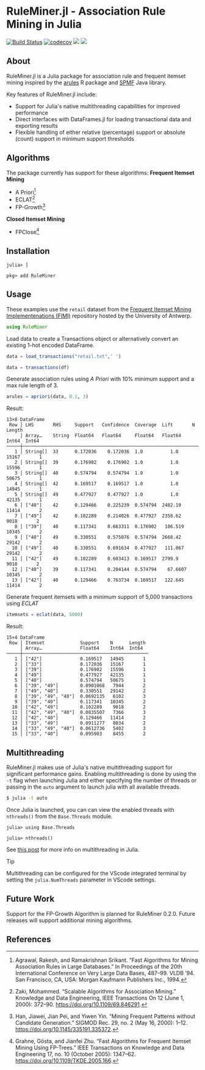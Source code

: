# RuleMiner.jl - Association Rule Mining in Julia
[![Build Status](https://github.com/JaredSchwartz/RuleMiner.jl/actions/workflows/CI.yml/badge.svg?branch=main)](https://github.com/JaredSchwartz/RuleMiner.jl/actions/workflows/CI.yml?query=branch%3Amain)
[![codecov](https://codecov.io/github/JaredSchwartz/RuleMiner.jl/graph/badge.svg?token=KDAVR32F6S)](https://codecov.io/github/JaredSchwartz/RuleMiner.jl)
[![](https://img.shields.io/badge/docs-stable-blue.svg)](https://jaredschwartz.github.io/RuleMiner.jl/stable/)
[![](https://img.shields.io/badge/docs-dev-blue.svg)](https://jaredschwartz.github.io/RuleMiner.jl/dev/)

## About
RuleMiner.jl is a Julia package for association rule and frequent itemset mining inspired by the [arules](https://github.com/mhahsler/arules) R package and [SPMF](https://www.philippe-fournier-viger.com/spmf/) Java library.

Key features of RuleMiner.jl include:

- Support for Julia's native multithreading capabilities for improved performance
- Direct interfaces with DataFrames.jl for loading transactional data and exporting results
- Flexible handling of either relative (percentage) support or absolute (count) support in minimum support thresholds

## Algorithms
The package currently has support for these algorithms:
**Frequent Itemset Mining**
- A Priori[^1]
- ECLAT[^2]
- FP-Growth[^3]

**Closed Itemset Mining**
- FPClose[^4]

## Installation
```
julia> ]

pkg> add RuleMiner
```
## Usage
These examples use the `retail` dataset from the [Frequent Itemset Mining Implementenations (FIMI)](http://fimi.uantwerpen.be/data/) repository hosted by the University of Antwerp.
```julia
using RuleMiner
```

Load data to create a Transactions object or alternatively convert an existing 1-hot encoded DataFrame. 

```julia
data = load_transactions("retail.txt",' ')

data = transactions(df)
```

Generate association rules using _A Priori_ with 10% minimum support and a max rule length of 3.

```julia
arules = apriori(data, 0.1, 3)
```
Result:
```
13×8 DataFrame
 Row │ LHS       RHS     Support   Confidence  Coverage  Lift       N      Length 
     │ Array…    String  Float64   Float64     Float64   Float64    Int64  Int64  
─────┼────────────────────────────────────────────────────────────────────────────
   1 │ String[]  33      0.172036    0.172036  1.0          1.0     15167       1
   2 │ String[]  39      0.176902    0.176902  1.0          1.0     15596       1
   3 │ String[]  40      0.574794    0.574794  1.0          1.0     50675       1
   4 │ String[]  42      0.169517    0.169517  1.0          1.0     14945       1
   5 │ String[]  49      0.477927    0.477927  1.0          1.0     42135       1
   6 │ ["40"]    42      0.129466    0.225239  0.574794  2482.19    11414       2
   7 │ ["49"]    42      0.102289    0.214026  0.477927  2358.62     9018       2
   8 │ ["39"]    40      0.117341    0.663311  0.176902   106.519   10345       2
   9 │ ["40"]    49      0.330551    0.575076  0.574794  2668.42    29142       2
  10 │ ["49"]    40      0.330551    0.691634  0.477927   111.067   29142       2
  11 │ ["42"]    49      0.102289    0.603413  0.169517  2799.9      9018       2
  12 │ ["40"]    39      0.117341    0.204144  0.574794    67.6607  10345       2
  13 │ ["42"]    40      0.129466    0.763734  0.169517   122.645   11414       2
```

Generate frequent itemsets with a minimum support of 5,000 transactions using _ECLAT_

```julia
itemsets = eclat(data, 5000)
```
Result:
```
15×4 DataFrame
 Row │ Itemset             Support    N      Length 
     │ Array…              Float64    Int64  Int64  
─────┼──────────────────────────────────────────────
   1 │ ["42"]              0.169517   14945       1
   2 │ ["33"]              0.172036   15167       1
   3 │ ["39"]              0.176902   15596       1
   4 │ ["49"]              0.477927   42135       1
   5 │ ["40"]              0.574794   50675       1
   6 │ ["39", "49"]        0.0901068   7944       2
   7 │ ["49", "40"]        0.330551   29142       2
   8 │ ["39", "49", "40"]  0.0692135   6102       3
   9 │ ["39", "40"]        0.117341   10345       2
  10 │ ["42", "49"]        0.102289    9018       2
  11 │ ["42", "49", "40"]  0.0835507   7366       3
  12 │ ["42", "40"]        0.129466   11414       2
  13 │ ["33", "49"]        0.0911277   8034       2
  14 │ ["33", "49", "40"]  0.0612736   5402       3
  15 │ ["33", "40"]        0.095903    8455       2
```
## Multithreading
RuleMiner.jl makes use of Julia's native multithreading support for significant performance gains. Enabling multithreading is done by using the `-t` flag when launching Julia and either specifying the number of threads or passing in the `auto` argument to launch julia with all available threads.

```bash
$ julia -t auto
```
Once Julia is launched, you can can view the enabled threads with `nthreads()` from the `Base.Threads` module.
```julia-repl
julia> using Base.Threads

julia> nthreads()
```
See [this post](https://julialang.org/blog/2019/07/multithreading/) for more info on multithreading in Julia.

> [!TIP]
> Multithreading can be configured for the VScode integrated terminal by setting the `julia.NumThreads` parameter in VScode settings.

## Future Work
Support for the FP-Growth Algorithm is planned for RuleMiner 0.2.0. Future releases will support additional mining algorithms.

## References
[^1]: Agrawal, Rakesh, and Ramakrishnan Srikant. “Fast Algorithms for Mining Association Rules in Large Databases.” In Proceedings of the 20th International Conference on Very Large Data Bases, 487–99. VLDB ’94. San Francisco, CA, USA: Morgan Kaufmann Publishers Inc., 1994.

[^2]: Zaki, Mohammed. “Scalable Algorithms for Association Mining.” Knowledge and Data Engineering, IEEE Transactions On 12 (June 1, 2000): 372–90. https://doi.org/10.1109/69.846291.

[^3]: Han, Jiawei, Jian Pei, and Yiwen Yin. “Mining Frequent Patterns without Candidate Generation.” SIGMOD Rec. 29, no. 2 (May 16, 2000): 1–12. https://doi.org/10.1145/335191.335372.

[^4]: Grahne, Gösta, and Jianfei Zhu. “Fast Algorithms for Frequent Itemset Mining Using FP-Trees.” IEEE Transactions on Knowledge and Data Engineering 17, no. 10 (October 2005): 1347–62. https://doi.org/10.1109/TKDE.2005.166.